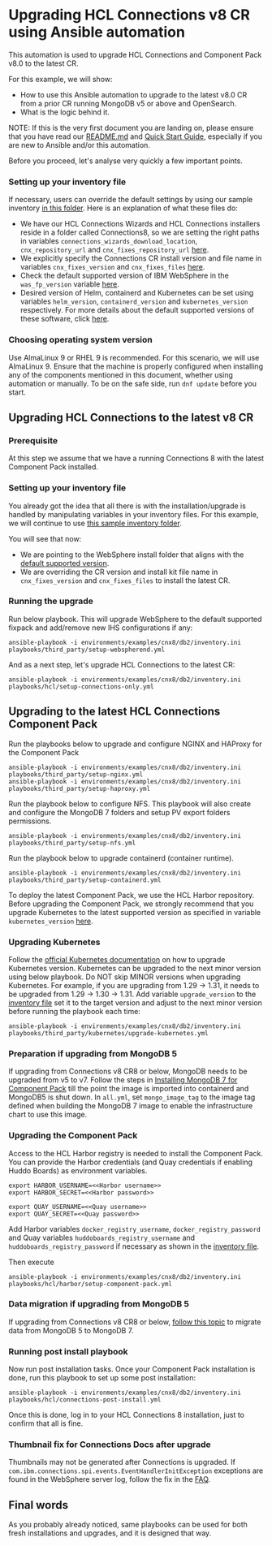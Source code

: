 # Upgrading HCL Connections v8 CR using Ansible automation

This automation is used to upgrade HCL Connections and Component Pack v8.0 to the latest CR.

For this example, we will show:

* How to use this Ansible automation to upgrade to the latest v8.0 CR from a prior CR running MongoDB v5 or above and OpenSearch.
* What is the logic behind it.

NOTE: If this is the very first document you are landing on, please ensure that you have read our [README.md](https://github.com/HCL-TECH-SOFTWARE/connections-automation/blob/main/README.md) and [Quick Start Guide](https://github.com/HCL-TECH-SOFTWARE/connections-automation/blob/main/documentation/QUICKSTART.md), especially if you are new to Ansible and/or this automation.

Before you proceed, let's analyse very quickly a few important points.

### Setting up your inventory file

If necessary, users can override the default settings by using our sample inventory [in this folder](https://github.com/HCL-TECH-SOFTWARE/connections-automation/tree/main/environments/examples/cnx8/db2). Here is an explanation of what these files do:

* We have our HCL Connections Wizards and HCL Connections installers reside in a folder called Connections8, so we are setting the right paths in variables `connections_wizards_download_location`, `cnx_repository_url` and `cnx_fixes_repository_url` [here](https://github.com/HCL-TECH-SOFTWARE/connections-automation/blob/main/environments/examples/cnx8/db2/group_vars/all.yml).
* We explicitly specify the Connections CR install version and file name in variables `cnx_fixes_version` and `cnx_fixes_files` [here](https://github.com/HCL-TECH-SOFTWARE/connections-automation/blob/main/environments/examples/cnx8/db2/group_vars/all.yml).
* Check the default supported version of IBM WebSphere in the `was_fp_version` variable [here](https://github.com/HCL-TECH-SOFTWARE/connections-automation/blob/main/documentation/VARIABLES.md#websphere-variables).
* Desired version of Helm, containerd and Kubernetes can be set using variables `helm_version`, `containerd_version` and `kubernetes_version` respectively. For more details about the default supported versions of these software, click [here](https://github.com/HCL-TECH-SOFTWARE/connections-automation/blob/main/documentation/VARIABLES.md#component-pack-infra-variables).

### Choosing operating system version

Use AlmaLinux 9 or RHEL 9 is recommended. For this scenario, we will use AlmaLinux 9. Ensure that the machine is properly configured when installing any of the components mentioned in this document, whether using automation or manually. To be on the safe side, run `dnf update` before you start.

## Upgrading HCL Connections to the latest v8 CR

### Prerequisite

At this step we assume that we have a running Connections 8 with the latest Component Pack installed.

### Setting up your inventory file

You already got the idea that all there is with the installation/upgrade is handled by manipulating variables in your inventory files.
For this example, we will continue to use [this sample inventory folder](https://github.com/HCL-TECH-SOFTWARE/connections-automation/tree/main/environments/examples/cnx8/db2).

You will see that now:

* We are pointing to the WebSphere install folder that aligns with the [default supported version](https://github.com/HCL-TECH-SOFTWARE/connections-automation/blob/main/documentation/VARIABLES.md#websphere-variables).
* We are overriding the CR version and install kit file name in `cnx_fixes_version` and `cnx_fixes_files` to install the latest CR.

### Running the upgrade

Run below playbook. This will upgrade WebSphere to the default supported fixpack and add/remove new IHS configurations if any:

```
ansible-playbook -i environments/examples/cnx8/db2/inventory.ini playbooks/third_party/setup-webspherend.yml
```

And as a next step, let's upgrade HCL Connections to the latest CR:

```
ansible-playbook -i environments/examples/cnx8/db2/inventory.ini playbooks/hcl/setup-connections-only.yml
```

## Upgrading to the latest HCL Connections Component Pack

Run the playbooks below to upgrade and configure NGINX and HAProxy for the Component Pack

```
ansible-playbook -i environments/examples/cnx8/db2/inventory.ini playbooks/third_party/setup-nginx.yml
ansible-playbook -i environments/examples/cnx8/db2/inventory.ini playbooks/third_party/setup-haproxy.yml
```

Run the playbook below to configure NFS. This playbook will also create and configure the MongoDB 7 folders and setup PV export folders permissions.

```
ansible-playbook -i environments/examples/cnx8/db2/inventory.ini playbooks/third_party/setup-nfs.yml
```

Run the playbook below to upgrade containerd (container runtime).

```
ansible-playbook -i environments/examples/cnx8/db2/inventory.ini playbooks/third_party/setup-containerd.yml
```

To deploy the latest Component Pack, we use the HCL Harbor repository.  Before upgrading the Component Pack, we strongly recommend that you upgrade Kubernetes to the latest supported version as specified in variable `kubernetes_version` [here](https://github.com/HCL-TECH-SOFTWARE/connections-automation/blob/main/documentation/VARIABLES.md#component-pack-infra-variables).

### Upgrading Kubernetes

Follow the [official Kubernetes documentation](https://kubernetes.io/docs/tasks/administer-cluster/kubeadm/kubeadm-upgrade/) on how to upgrade Kubernetes version. Kubernetes can be upgraded to the next minor version using below playbook.  Do NOT skip MINOR versions when upgrading Kubernetes.   For example, if you are upgrading from 1.29 -> 1.31, it needs to be upgraded from 1.29 -> 1.30 -> 1.31.
Add variable `upgrade_version` to the [inventory file](https://github.com/HCL-TECH-SOFTWARE/connections-automation/blob/main/environments/examples/cnx8/db2/group_vars/all.yml) set it to the target version and adjust to the next minor version before running the playbook each time:

```
ansible-playbook -i environments/examples/cnx8/db2/inventory.ini playbooks/third_party/kubernetes/upgrade-kubernetes.yml
```

### Preparation if upgrading from MongoDB 5

If upgrading from Connections v8 CR8 or below, MongoDB needs to be upgraded from v5 to v7.  Follow the steps in [Installing MongoDB 7 for Component Pack](https://opensource.hcltechsw.com/connections-doc/v8-cr9/admin/install/installing_mongodb_7_for_component_pack_8.html) till the point the image is imported into containerd and MongoDB5 is shut down.
In `all.yml`, set `mongo_image_tag` to the image tag defined when building the MongoDB 7 image to enable the infrastructure chart to use this image.

### Upgrading the Component Pack

Access to the HCL Harbor registry is needed to install the Component Pack. You can provide the Harbor credentials (and Quay credentials if enabling Huddo Boards) as environment variables.

```
export HARBOR_USERNAME=<<Harbor username>>
export HARBOR_SECRET=<<Harbor password>>

export QUAY_USERNAME=<<Quay username>>
export QUAY_SECRET=<<Quay password>>
```

Add Harbor variables `docker_registry_username`, `docker_registry_password` and Quay variables `huddoboards_registry_username` and `huddoboards_registry_password` if necessary as shown in the [inventory file](https://github.com/HCL-TECH-SOFTWARE/connections-automation/blob/main/environments/examples/cnx8/db2/group_vars/all.yml).

Then execute

```
ansible-playbook -i environments/examples/cnx8/db2/inventory.ini playbooks/hcl/harbor/setup-component-pack.yml
```

### Data migration if upgrading from MongoDB 5

If upgrading from Connections v8 CR8 or below, [follow this topic](https://opensource.hcltechsw.com/connections-doc/v8-cr9/admin/install/v8-cr8/admin/install/mongo7-migration-script.md) to migrate data from MongoDB 5 to MongoDB 7.

### Running post install playbook

Now run post installation tasks.  Once your Component Pack installation is done, run this playbook to set up some post installation:

```
ansible-playbook -i environments/examples/cnx8/db2/inventory.ini playbooks/hcl/connections-post-install.yml
```

Once this is done, log in to your HCL Connections 8 installation, just to confirm that all is fine.

### Thumbnail fix for Connections Docs after upgrade

Thumbnails may not be generated after Connections is upgraded.  If `com.ibm.connections.spi.events.EventHandlerInitException` exceptions are found in the WebSphere server log, follow the fix in the [FAQ](https://github.com/HCL-TECH-SOFTWARE/connections-automation/blob/main/documentation/FAQ.md#docs-thumbnails-stop-working-after-upgrading-connections-how-to-fix-that).

## Final words

As you probably already noticed, same playbooks can be used for both fresh installations and upgrades, and it is designed that way.
